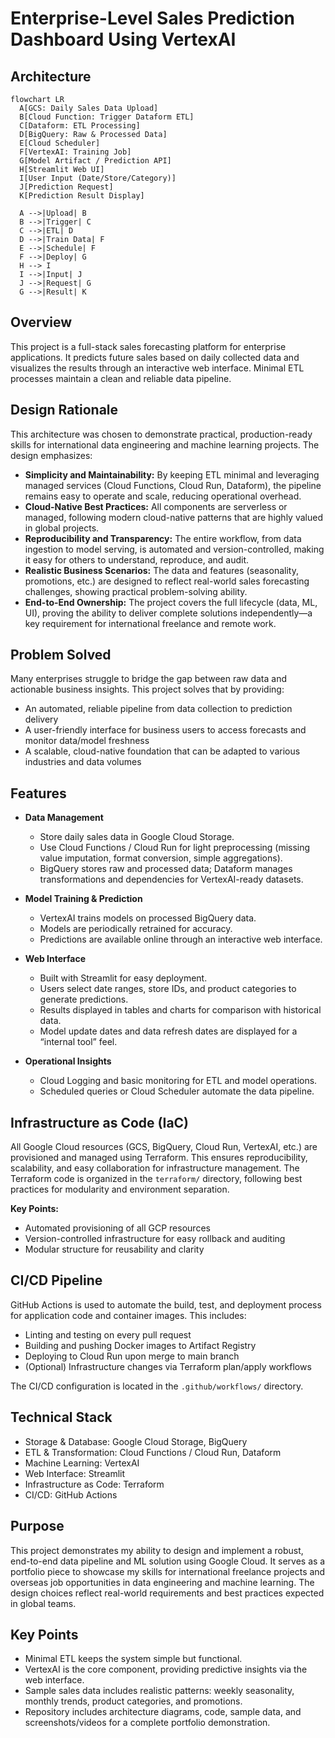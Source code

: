 # Enterprise-Level Sales Prediction Dashboard Using VertexAI

## Architecture

```mermaid
flowchart LR
  A[GCS: Daily Sales Data Upload]
  B[Cloud Function: Trigger Dataform ETL]
  C[Dataform: ETL Processing]
  D[BigQuery: Raw & Processed Data]
  E[Cloud Scheduler]
  F[VertexAI: Training Job]
  G[Model Artifact / Prediction API]
  H[Streamlit Web UI]
  I[User Input (Date/Store/Category)]
  J[Prediction Request]
  K[Prediction Result Display]

  A -->|Upload| B
  B -->|Trigger| C
  C -->|ETL| D
  D -->|Train Data| F
  E -->|Schedule| F
  F -->|Deploy| G
  H --> I
  I -->|Input| J
  J -->|Request| G
  G -->|Result| K
```

## Overview

This project is a full-stack sales forecasting platform for enterprise applications. It predicts future sales based on daily collected data and visualizes the results through an interactive web interface. Minimal ETL processes maintain a clean and reliable data pipeline.

## Design Rationale

This architecture was chosen to demonstrate practical, production-ready skills for international data engineering and machine learning projects. The design emphasizes:

- **Simplicity and Maintainability:** By keeping ETL minimal and leveraging managed services (Cloud Functions, Cloud Run, Dataform), the pipeline remains easy to operate and scale, reducing operational overhead.
- **Cloud-Native Best Practices:** All components are serverless or managed, following modern cloud-native patterns that are highly valued in global projects.
- **Reproducibility and Transparency:** The entire workflow, from data ingestion to model serving, is automated and version-controlled, making it easy for others to understand, reproduce, and audit.
- **Realistic Business Scenarios:** The data and features (seasonality, promotions, etc.) are designed to reflect real-world sales forecasting challenges, showing practical problem-solving ability.
- **End-to-End Ownership:** The project covers the full lifecycle (data, ML, UI), proving the ability to deliver complete solutions independently—a key requirement for international freelance and remote work.

## Problem Solved

Many enterprises struggle to bridge the gap between raw data and actionable business insights. This project solves that by providing:

- An automated, reliable pipeline from data collection to prediction delivery
- A user-friendly interface for business users to access forecasts and monitor data/model freshness
- A scalable, cloud-native foundation that can be adapted to various industries and data volumes

## Features

- **Data Management**

  - Store daily sales data in Google Cloud Storage.
  - Use Cloud Functions / Cloud Run for light preprocessing (missing value imputation, format conversion, simple aggregations).
  - BigQuery stores raw and processed data; Dataform manages transformations and dependencies for VertexAI-ready datasets.

- **Model Training & Prediction**

  - VertexAI trains models on processed BigQuery data.
  - Models are periodically retrained for accuracy.
  - Predictions are available online through an interactive web interface.

- **Web Interface**

  - Built with Streamlit for easy deployment.
  - Users select date ranges, store IDs, and product categories to generate predictions.
  - Results displayed in tables and charts for comparison with historical data.
  - Model update dates and data refresh dates are displayed for a “internal tool” feel.

- **Operational Insights**
  - Cloud Logging and basic monitoring for ETL and model operations.
  - Scheduled queries or Cloud Scheduler automate the data pipeline.

## Infrastructure as Code (IaC)

All Google Cloud resources (GCS, BigQuery, Cloud Run, VertexAI, etc.) are provisioned and managed using Terraform. This ensures reproducibility, scalability, and easy collaboration for infrastructure management. The Terraform code is organized in the `terraform/` directory, following best practices for modularity and environment separation.

**Key Points:**

- Automated provisioning of all GCP resources
- Version-controlled infrastructure for easy rollback and auditing
- Modular structure for reusability and clarity

## CI/CD Pipeline

GitHub Actions is used to automate the build, test, and deployment process for application code and container images. This includes:

- Linting and testing on every pull request
- Building and pushing Docker images to Artifact Registry
- Deploying to Cloud Run upon merge to main branch
- (Optional) Infrastructure changes via Terraform plan/apply workflows

The CI/CD configuration is located in the `.github/workflows/` directory.

## Technical Stack

- Storage & Database: Google Cloud Storage, BigQuery
- ETL & Transformation: Cloud Functions / Cloud Run, Dataform
- Machine Learning: VertexAI
- Web Interface: Streamlit
- Infrastructure as Code: Terraform
- CI/CD: GitHub Actions

## Purpose

This project demonstrates my ability to design and implement a robust, end-to-end data pipeline and ML solution using Google Cloud. It serves as a portfolio piece to showcase my skills for international freelance projects and overseas job opportunities in data engineering and machine learning. The design choices reflect real-world requirements and best practices expected in global teams.

## Key Points

- Minimal ETL keeps the system simple but functional.
- VertexAI is the core component, providing predictive insights via the web interface.
- Sample sales data includes realistic patterns: weekly seasonality, monthly trends, product categories, and promotions.
- Repository includes architecture diagrams, code, sample data, and screenshots/videos for a complete portfolio demonstration.

